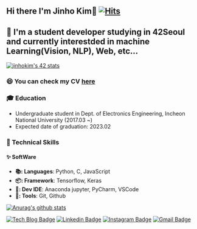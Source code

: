 ## Hi there I'm Jinho Kim👋 [![Hits](https://hits.seeyoufarm.com/api/count/incr/badge.svg?url=https%3A%2F%2Fgithub.com%2Fkimjinho1)](https://hits.seeyoufarm.com)

## 🔭 I'm a student developer studying in 42Seoul and currently interestded in machine Learning(Vision, NLP), Web, etc...   

[![jinhokim's 42 stats](https://badge42.herokuapp.com/api/stats/jinhokim)](https://github.com/JaeSeoKim/badge42)

### 😄 You can check my CV [here](https://www.notion.so/Jinho-Kim-b84a37e6fa414a0593d2d6d42e854370)  

### 🎓 Education  
* Undergraduate student in Dept. of Electronics Engineering, Incheon National University (2017.03 ~)  
* Expected date of graduation: 2023.02

### 🌱 Technical Skills  
#### ✨ SoftWare  
* **📚: Languages**: Python, C, JavaScript  
* **📦: Framework**: Tensorflow, Keras  
* **🚀: Dev IDE**: Anaconda jupyter, PyCharm, VSCode  
* **🔨: Tools**: Git, Github    

[![Anurag's github stats](https://github-readme-stats.vercel.app/api?username=kimjinho1)](https://github.com/anuraghazra/github-readme-stats)  

<!--
-->


[![Tech Blog Badge](http://img.shields.io/badge/-Tech%20blog-black?style=flat-square&logo=github&link=https://jinho-study.tistory.com//)](https://jinho-study.tistory.com//) [![Linkedin Badge](https://img.shields.io/badge/-LinkedIn-blue?style=flat-square&logo=Linkedin&logoColor=white&link=https://www.linkedin.com/in/jinho-kim-a08452191/)](https://www.linkedin.com/in/jinho-kim-a08452191/) [![Instagram Badge](https://img.shields.io/badge/-Instagram-dd2a7b?style=flat-square&logo=instagram&logoColor=white&link=https://www.instagram.com/jinho.v2//)](https://www.instagram.com/jinho.v2//) [![Gmail Badge](https://img.shields.io/badge/-Gmail-d14836?style=flat-square&logo=Gmail&logoColor=white&link=mailto:dlfhgk62@gmail.com)](mailto:dlfhgk62@gmail.com)
<br></br>  

 <!--
- 🔭 I’m currently working on ...
- 🌱 I’m currently learning ...
- 👯 I’m looking to collaborate on ...
- 🤔 I’m looking for help with ...
- 💬 Ask me about ...
- 📫 How to reach me: ...
- 😄 Pronouns: ...
- ⚡ Fun fact: ...
-->
